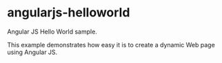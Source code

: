 angularjs-helloworld
====================

Angular JS Hello World sample.

This example demonstrates how easy it is to create a dynamic Web page using Angular JS.
